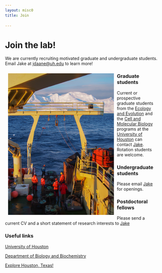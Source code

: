 ```yaml
---
layout: misc0
title: Join

---
```

# Join the lab!
We are currently recruiting motivated graduate and undergraduate students. Email Jake at [jdaane@uh.edu](mailto:jdaane@uh.edu) to learn more!


<img src="/images/Fishing pic.jpg" style="float:left;width:350px;padding:10px">
<div class="spacer"></div>

### Graduate students
Current or prospective graduate students from the [Ecology and Evolution](https://www.uh.edu/nsm/biology-biochemistry/graduate/current-students/ee-degree-requirements/) and the [Cell and Molecular Biology](https://www.uh.edu/nsm/biology-biochemistry/graduate/current-students/cmb-degree-requirements/) programs at the [University of Houston](http://www.uh.edu/) can contact [Jake](mailto:jdaane@uh.edu). Rotation students are welcome.


### Undergraduate students
Please email [Jake](mailto:jdaane@uh.edu) for openings.


### Postdoctoral fellows
Please send a current CV  and a short statement of research interests to [Jake](mailto:jdaane@uh.edu)


### Useful links

[University of Houston](https://uh.edu/)

[Department of Biology and Biochemistry](https://uh.edu/nsm/biology-biochemistry/)

[Explore Houston, Texas!](https://www.visithoustontexas.com/)

